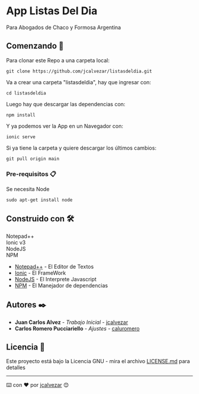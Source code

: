 # App Listas Del Dia

Para Abogados de Chaco y Formosa
Argentina

## Comenzando 🚀

Para clonar este Repo a una carpeta local:

```
git clone https://github.com/jcalvezar/listasdeldia.git
```

Va a crear una carpeta "listasdeldia", hay que ingresar con:

```
cd listasdeldia
```

Luego hay que descargar las dependencias con:

```
npm install
```

Y ya podemos ver la App en un Navegador con:

```
ionic serve
```

Si ya tiene la carpeta y quiere descargar los últimos cambios:

```
git pull origin main
```

### Pre-requisitos 📋

Se necesita Node

```
sudo apt-get install node
```

## Construido con 🛠️

Notepad++  
Ionic v3  
NodeJS  
NPM  

* [Notepad++](https://notepad-plus-plus.org/) - El Editor de Textos
* [Ionic](https://ionicframework.com/) - El FrameWork
* [NodeJS](https://nodejs.org/) - El Interprete Javascript
* [NPM](https://www.npmjs.com/) - El Manejador de dependencias

## Autores ✒️

* **Juan Carlos Alvez** - *Trabajo Inicial* - [jcalvezar](https://github.com/jcalvezar)
* **Carlos Romero Pucciariello** - *Ajustes* - [caluromero](#caluromero)

## Licencia 📄

Este proyecto está bajo la Licencia GNU - mira el archivo [LICENSE.md](LICENSE.md) para detalles

---
⌨️ con ❤️ por [jcalvezar](https://github.com/jcalvezar) 😊